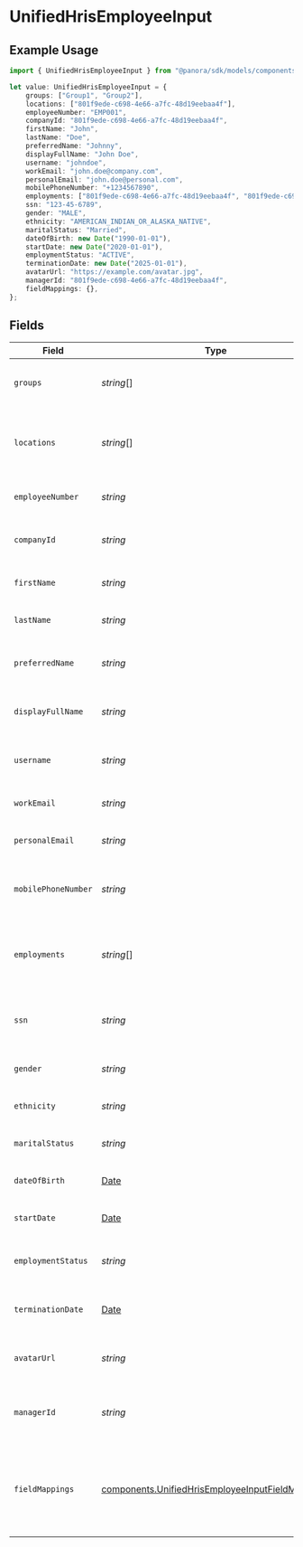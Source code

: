 # UnifiedHrisEmployeeInput

## Example Usage

```typescript
import { UnifiedHrisEmployeeInput } from "@panora/sdk/models/components";

let value: UnifiedHrisEmployeeInput = {
    groups: ["Group1", "Group2"],
    locations: ["801f9ede-c698-4e66-a7fc-48d19eebaa4f"],
    employeeNumber: "EMP001",
    companyId: "801f9ede-c698-4e66-a7fc-48d19eebaa4f",
    firstName: "John",
    lastName: "Doe",
    preferredName: "Johnny",
    displayFullName: "John Doe",
    username: "johndoe",
    workEmail: "john.doe@company.com",
    personalEmail: "john.doe@personal.com",
    mobilePhoneNumber: "+1234567890",
    employments: ["801f9ede-c698-4e66-a7fc-48d19eebaa4f", "801f9ede-c698-4e66-a7fc-48d19eebaa4f"],
    ssn: "123-45-6789",
    gender: "MALE",
    ethnicity: "AMERICAN_INDIAN_OR_ALASKA_NATIVE",
    maritalStatus: "Married",
    dateOfBirth: new Date("1990-01-01"),
    startDate: new Date("2020-01-01"),
    employmentStatus: "ACTIVE",
    terminationDate: new Date("2025-01-01"),
    avatarUrl: "https://example.com/avatar.jpg",
    managerId: "801f9ede-c698-4e66-a7fc-48d19eebaa4f",
    fieldMappings: {},
};
```

## Fields

| Field                                                                                                                | Type                                                                                                                 | Required                                                                                                             | Description                                                                                                          | Example                                                                                                              |
| -------------------------------------------------------------------------------------------------------------------- | -------------------------------------------------------------------------------------------------------------------- | -------------------------------------------------------------------------------------------------------------------- | -------------------------------------------------------------------------------------------------------------------- | -------------------------------------------------------------------------------------------------------------------- |
| `groups`                                                                                                             | *string*[]                                                                                                           | :heavy_minus_sign:                                                                                                   | The groups the employee belongs to                                                                                   | [<br/>"Group1",<br/>"Group2"<br/>]                                                                                   |
| `locations`                                                                                                          | *string*[]                                                                                                           | :heavy_minus_sign:                                                                                                   | UUIDs of the of the Location associated with the company                                                             | [<br/>"801f9ede-c698-4e66-a7fc-48d19eebaa4f"<br/>]                                                                   |
| `employeeNumber`                                                                                                     | *string*                                                                                                             | :heavy_minus_sign:                                                                                                   | The employee number                                                                                                  | EMP001                                                                                                               |
| `companyId`                                                                                                          | *string*                                                                                                             | :heavy_minus_sign:                                                                                                   | The UUID of the associated company                                                                                   | 801f9ede-c698-4e66-a7fc-48d19eebaa4f                                                                                 |
| `firstName`                                                                                                          | *string*                                                                                                             | :heavy_minus_sign:                                                                                                   | The first name of the employee                                                                                       | John                                                                                                                 |
| `lastName`                                                                                                           | *string*                                                                                                             | :heavy_minus_sign:                                                                                                   | The last name of the employee                                                                                        | Doe                                                                                                                  |
| `preferredName`                                                                                                      | *string*                                                                                                             | :heavy_minus_sign:                                                                                                   | The preferred name of the employee                                                                                   | Johnny                                                                                                               |
| `displayFullName`                                                                                                    | *string*                                                                                                             | :heavy_minus_sign:                                                                                                   | The full display name of the employee                                                                                | John Doe                                                                                                             |
| `username`                                                                                                           | *string*                                                                                                             | :heavy_minus_sign:                                                                                                   | The username of the employee                                                                                         | johndoe                                                                                                              |
| `workEmail`                                                                                                          | *string*                                                                                                             | :heavy_minus_sign:                                                                                                   | The work email of the employee                                                                                       | john.doe@company.com                                                                                                 |
| `personalEmail`                                                                                                      | *string*                                                                                                             | :heavy_minus_sign:                                                                                                   | The personal email of the employee                                                                                   | john.doe@personal.com                                                                                                |
| `mobilePhoneNumber`                                                                                                  | *string*                                                                                                             | :heavy_minus_sign:                                                                                                   | The mobile phone number of the employee                                                                              | +1234567890                                                                                                          |
| `employments`                                                                                                        | *string*[]                                                                                                           | :heavy_minus_sign:                                                                                                   | The employments of the employee                                                                                      | [<br/>"801f9ede-c698-4e66-a7fc-48d19eebaa4f",<br/>"801f9ede-c698-4e66-a7fc-48d19eebaa4f"<br/>]                       |
| `ssn`                                                                                                                | *string*                                                                                                             | :heavy_minus_sign:                                                                                                   | The Social Security Number of the employee                                                                           | 123-45-6789                                                                                                          |
| `gender`                                                                                                             | *string*                                                                                                             | :heavy_minus_sign:                                                                                                   | The gender of the employee                                                                                           | MALE                                                                                                                 |
| `ethnicity`                                                                                                          | *string*                                                                                                             | :heavy_minus_sign:                                                                                                   | The ethnicity of the employee                                                                                        | AMERICAN_INDIAN_OR_ALASKA_NATIVE                                                                                     |
| `maritalStatus`                                                                                                      | *string*                                                                                                             | :heavy_minus_sign:                                                                                                   | The marital status of the employee                                                                                   | Married                                                                                                              |
| `dateOfBirth`                                                                                                        | [Date](https://developer.mozilla.org/en-US/docs/Web/JavaScript/Reference/Global_Objects/Date)                        | :heavy_minus_sign:                                                                                                   | The date of birth of the employee                                                                                    | 1990-01-01                                                                                                           |
| `startDate`                                                                                                          | [Date](https://developer.mozilla.org/en-US/docs/Web/JavaScript/Reference/Global_Objects/Date)                        | :heavy_minus_sign:                                                                                                   | The start date of the employee                                                                                       | 2020-01-01                                                                                                           |
| `employmentStatus`                                                                                                   | *string*                                                                                                             | :heavy_minus_sign:                                                                                                   | The employment status of the employee                                                                                | ACTIVE                                                                                                               |
| `terminationDate`                                                                                                    | [Date](https://developer.mozilla.org/en-US/docs/Web/JavaScript/Reference/Global_Objects/Date)                        | :heavy_minus_sign:                                                                                                   | The termination date of the employee                                                                                 | 2025-01-01                                                                                                           |
| `avatarUrl`                                                                                                          | *string*                                                                                                             | :heavy_minus_sign:                                                                                                   | The URL of the employee's avatar                                                                                     | https://example.com/avatar.jpg                                                                                       |
| `managerId`                                                                                                          | *string*                                                                                                             | :heavy_minus_sign:                                                                                                   | UUID of the manager (employee) of the employee                                                                       | 801f9ede-c698-4e66-a7fc-48d19eebaa4f                                                                                 |
| `fieldMappings`                                                                                                      | [components.UnifiedHrisEmployeeInputFieldMappings](../../models/components/unifiedhrisemployeeinputfieldmappings.md) | :heavy_minus_sign:                                                                                                   | The custom field mappings of the object between the remote 3rd party & Panora                                        | {<br/>"custom_field_1": "value1",<br/>"custom_field_2": "value2"<br/>}                                               |